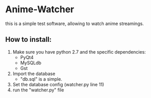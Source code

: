 # Anime-Watcher

this is a simple test software, allowing to watch anime streamings.

## How to install:
1. Make sure you have python 2.7 and the specific dependencies:
   - PyQt4
   - MySQLdb
   - Gst
1. Import the database 
	- "db.sql" is a simple.
2. Set the database config (watcher.py line 11)
3. run the "watcher.py" file